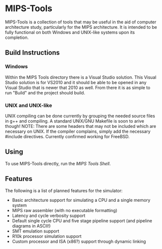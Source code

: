 # MIPS-Tools
MIPS-Tools is a collection of tools that may be useful in the aid of computer architecture study, particularly for the MIPS architecture. It is intended to be fully functional on both Windows and UNIX-like systems upon its completion.

## Build Instructions
### Windows
Within the MIPS Tools directory there is a Visual Studio solution. This Visual Studio solution is for VS2010 and it should be able to be opened in any Visual Studio that is newer that 2010 as well. From there it is as simple to run "Build" and the project should build.

### UNIX and UNIX-like
UNIX compiling can be done currently by grouping the needed source files in g++ and compiling. A standard UNIX/GNU Makefile is soon to arive though! NOTE: There are some headers that may not be included which are necessary on UNIX. If the compiler complains, simply add the necessary #include directives. Currently confirmed working for FreeBSD. 

## Using
To use MIPS-Tools directly, run the *MIPS Tools Shell*.

## Features
The following is a list of planned features for the simulator:
* Basic architecture support for simulating a CPU and a single memory system
* MIPS raw assembler (with no executable formatting)
* Latency and cycle verbosity support
* Default single cycle CPU and five stage pipeline support (and pipeline diagrams in ASCII!)
* SMT emulation support
* R10k processor simulation support
* Custom processor and ISA (x86?) support through dynamic linking
